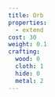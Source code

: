 ```yaml
---
title: Orb
properties:
  - extend
cost: 30
weight: 0.1
crafting:
  wood: 0
  cloth: 1
  hide: 0
  metal: 2
---
```


